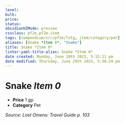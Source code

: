 ```yaml
---
level:
bulk:
price:
status:
obsidianUIMode: preview
cssclass: pf2e,pf2e-item
tags: [compendium/src/pf2e/lotg, item/category/pet]
aliases: [Snake *Item 0*, "Snake"]
title: Snake *Item 0*
linter-yaml-title-alias: Snake *Item 0*
date created: Monday, June 19th 2023, 5:15:11 pm
date modified: Thursday, June 29th 2023, 5:30:29 pm
---
```


# Snake *Item 0*

- **Price** 1 gp
- **Category** Pet

*Source: Lost Omens: Travel Guide p. 103*
